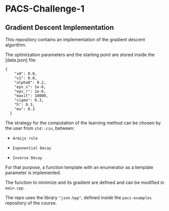 # PACS-Challenge-1
## Gradient Descent Implementation
This repository contains an implementation of the gradient descent algorithm. 


The optimization parameters and the starting point are stored inside the [data.json] file:

```
{
    "x0": 0.0,
    "x1": 0.0,
    "alpha0": 0.2,
    "eps_s": 1e-6,
    "eps_r": 1e-6,
    "maxit": 10000,
    "sigma": 0.3,
    "h": 0.3,
    "mu": 0.3
  }

```

The strategy for the computation of the learning method can be chosen by the user from ```std::cin```, between:
*     Armijo rule
*     Exponential Decay
*     Inverse Decay

For that purpose, a function template with an enumerator as a template parameter is implemented.

The function to minimize and its gradient are defined and can be modified in ```main.cpp```. 

The repo uses the library ```"json.hpp"```, defined inside the ```pacs-examples``` repository of the course.
